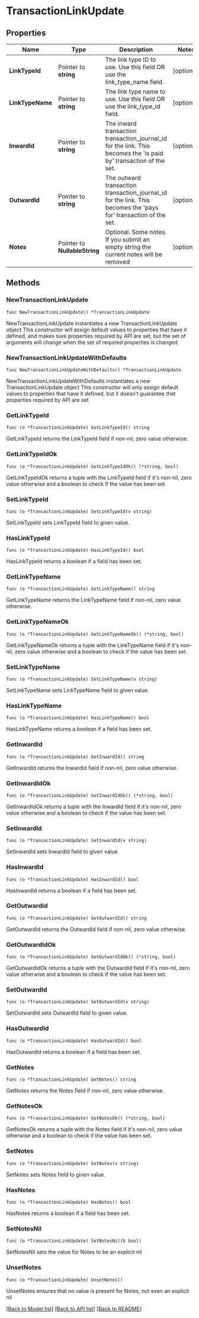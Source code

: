 # TransactionLinkUpdate

## Properties

Name | Type | Description | Notes
------------ | ------------- | ------------- | -------------
**LinkTypeId** | Pointer to **string** | The link type ID to use. Use this field OR use the link_type_name field. | [optional] 
**LinkTypeName** | Pointer to **string** | The link type name to use. Use this field OR use the link_type_id field. | [optional] 
**InwardId** | Pointer to **string** | The inward transaction transaction_journal_id for the link. This becomes the &#39;is paid by&#39; transaction of the set. | [optional] 
**OutwardId** | Pointer to **string** | The outward transaction transaction_journal_id for the link. This becomes the &#39;pays for&#39; transaction of the set. | [optional] 
**Notes** | Pointer to **NullableString** | Optional. Some notes. If you submit an empty string the current notes will be removed | [optional] 

## Methods

### NewTransactionLinkUpdate

`func NewTransactionLinkUpdate() *TransactionLinkUpdate`

NewTransactionLinkUpdate instantiates a new TransactionLinkUpdate object
This constructor will assign default values to properties that have it defined,
and makes sure properties required by API are set, but the set of arguments
will change when the set of required properties is changed

### NewTransactionLinkUpdateWithDefaults

`func NewTransactionLinkUpdateWithDefaults() *TransactionLinkUpdate`

NewTransactionLinkUpdateWithDefaults instantiates a new TransactionLinkUpdate object
This constructor will only assign default values to properties that have it defined,
but it doesn't guarantee that properties required by API are set

### GetLinkTypeId

`func (o *TransactionLinkUpdate) GetLinkTypeId() string`

GetLinkTypeId returns the LinkTypeId field if non-nil, zero value otherwise.

### GetLinkTypeIdOk

`func (o *TransactionLinkUpdate) GetLinkTypeIdOk() (*string, bool)`

GetLinkTypeIdOk returns a tuple with the LinkTypeId field if it's non-nil, zero value otherwise
and a boolean to check if the value has been set.

### SetLinkTypeId

`func (o *TransactionLinkUpdate) SetLinkTypeId(v string)`

SetLinkTypeId sets LinkTypeId field to given value.

### HasLinkTypeId

`func (o *TransactionLinkUpdate) HasLinkTypeId() bool`

HasLinkTypeId returns a boolean if a field has been set.

### GetLinkTypeName

`func (o *TransactionLinkUpdate) GetLinkTypeName() string`

GetLinkTypeName returns the LinkTypeName field if non-nil, zero value otherwise.

### GetLinkTypeNameOk

`func (o *TransactionLinkUpdate) GetLinkTypeNameOk() (*string, bool)`

GetLinkTypeNameOk returns a tuple with the LinkTypeName field if it's non-nil, zero value otherwise
and a boolean to check if the value has been set.

### SetLinkTypeName

`func (o *TransactionLinkUpdate) SetLinkTypeName(v string)`

SetLinkTypeName sets LinkTypeName field to given value.

### HasLinkTypeName

`func (o *TransactionLinkUpdate) HasLinkTypeName() bool`

HasLinkTypeName returns a boolean if a field has been set.

### GetInwardId

`func (o *TransactionLinkUpdate) GetInwardId() string`

GetInwardId returns the InwardId field if non-nil, zero value otherwise.

### GetInwardIdOk

`func (o *TransactionLinkUpdate) GetInwardIdOk() (*string, bool)`

GetInwardIdOk returns a tuple with the InwardId field if it's non-nil, zero value otherwise
and a boolean to check if the value has been set.

### SetInwardId

`func (o *TransactionLinkUpdate) SetInwardId(v string)`

SetInwardId sets InwardId field to given value.

### HasInwardId

`func (o *TransactionLinkUpdate) HasInwardId() bool`

HasInwardId returns a boolean if a field has been set.

### GetOutwardId

`func (o *TransactionLinkUpdate) GetOutwardId() string`

GetOutwardId returns the OutwardId field if non-nil, zero value otherwise.

### GetOutwardIdOk

`func (o *TransactionLinkUpdate) GetOutwardIdOk() (*string, bool)`

GetOutwardIdOk returns a tuple with the OutwardId field if it's non-nil, zero value otherwise
and a boolean to check if the value has been set.

### SetOutwardId

`func (o *TransactionLinkUpdate) SetOutwardId(v string)`

SetOutwardId sets OutwardId field to given value.

### HasOutwardId

`func (o *TransactionLinkUpdate) HasOutwardId() bool`

HasOutwardId returns a boolean if a field has been set.

### GetNotes

`func (o *TransactionLinkUpdate) GetNotes() string`

GetNotes returns the Notes field if non-nil, zero value otherwise.

### GetNotesOk

`func (o *TransactionLinkUpdate) GetNotesOk() (*string, bool)`

GetNotesOk returns a tuple with the Notes field if it's non-nil, zero value otherwise
and a boolean to check if the value has been set.

### SetNotes

`func (o *TransactionLinkUpdate) SetNotes(v string)`

SetNotes sets Notes field to given value.

### HasNotes

`func (o *TransactionLinkUpdate) HasNotes() bool`

HasNotes returns a boolean if a field has been set.

### SetNotesNil

`func (o *TransactionLinkUpdate) SetNotesNil(b bool)`

 SetNotesNil sets the value for Notes to be an explicit nil

### UnsetNotes
`func (o *TransactionLinkUpdate) UnsetNotes()`

UnsetNotes ensures that no value is present for Notes, not even an explicit nil

[[Back to Model list]](../README.md#documentation-for-models) [[Back to API list]](../README.md#documentation-for-api-endpoints) [[Back to README]](../README.md)



